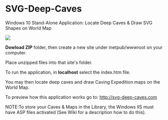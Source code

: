 # SVG-Deep-Caves
Windows 10 Stand-Alone Application: Locate Deep Caves &amp; Draw SVG Shapes on World Map

![](http://svg-deep-caves.com/Images/introMap.png)

**Dowload ZIP** folder, then create a new site under inetpub/wwwroot on your computer.

Place unzipped files into that site's folder.

To run the application, in **localhost** select the index.htm file. 

You may then locate deep caves and draw Caving Expedition maps on the World Map.

To preview how this application works go to: http://svg-deep-caves.com

NOTE:To store your Caves & Maps in the Library, the Windows IIS must have 
ASP files activated (See Wiki for a description how to do this).

